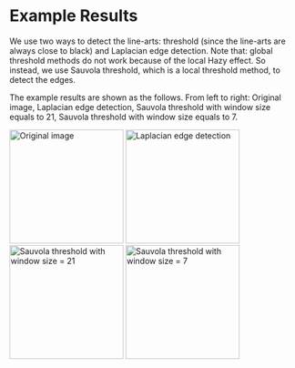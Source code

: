# Example Results

We use two ways to detect the line-arts: threshold (since the line-arts are always close to black) and Laplacian edge detection. Note that: global threshold methods do not work because of the local Hazy effect. So instead, we use Sauvola threshold, which is a local threshold method, to detect the edges.

The example results are shown as the follows. From left to right: Original image, Laplacian edge detection, Sauvola threshold with window size equals to 21, Sauvola threshold with window size equals to 7.

<img src="https://github.com/wenshuo128/Automatic-Flat-Colouring/blob/master/dataset/try/1.jpg" width="200" alt="Original image"/>          <img src="https://github.com/wenshuo128/Automatic-Flat-Colouring/blob/master/dataset/try/Laplacian/1.png" width="200" alt="Laplacian edge detection"/>          <img src="https://github.com/wenshuo128/Automatic-Flat-Colouring/blob/master/dataset/try/threshold_sauvola%2021/1.png" width="200" alt="Sauvola threshold with window size = 21"/>          <img src="https://github.com/wenshuo128/Automatic-Flat-Colouring/blob/master/dataset/try/threshold_sauvola%207/1.png" width="200" alt="Sauvola threshold with window size = 7"/>


